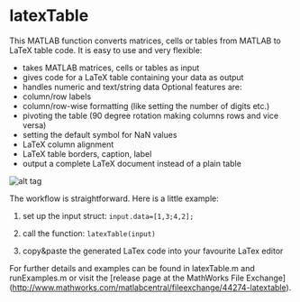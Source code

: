 # latexTable
This MATLAB function converts matrices, cells or tables from MATLAB to LaTeX table code. It is easy to use and very flexible:
- takes MATLAB matrices, cells or tables as input
- gives code for a LaTeX table containing your data as output
- handles numeric and text/string data
Optional features are:
- column/row labels
- column/row-wise formatting (like setting the number of digits etc.)
- pivoting the table (90 degree rotation making columns rows and vice versa)
- setting the default symbol for NaN values
- LaTeX column alignment
- LaTeX table borders, caption, label
- output a complete LaTeX document instead of a plain table


![alt tag](https://cloud.githubusercontent.com/assets/12258734/13790805/724c99e0-eaea-11e5-8cb7-fc73122dd84d.png)


The workflow is straightforward. Here is a little example:

1. set up the input struct:
`input.data=[1,3;4,2];`

2. call the function:
`latexTable(input)`

3. copy&paste the generated LaTex code into your favourite LaTex editor

For further details and examples can be found in latexTable.m and runExamples.m or visit the [release page at the MathWorks File Exchange] (http://www.mathworks.com/matlabcentral/fileexchange/44274-latextable).
